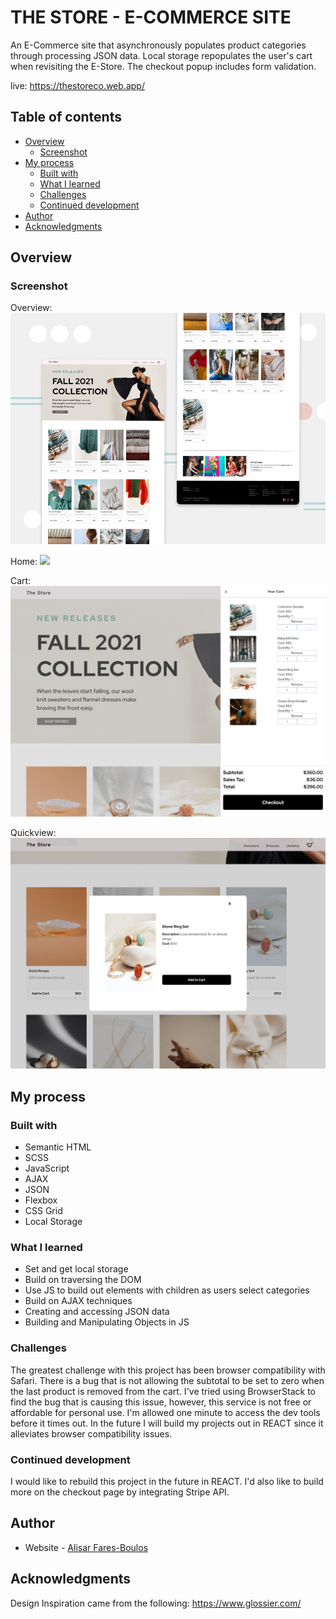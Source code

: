 # THE STORE - E-COMMERCE SITE

An E-Commerce site that asynchronously populates product categories through processing JSON data. Local storage repopulates the user's cart when revisiting the E-Store. The checkout popup includes form validation.

live: https://thestoreco.web.app/

## Table of contents

- [Overview](#overview)
  - [Screenshot](#screenshot)
- [My process](#my-process)
  - [Built with](#built-with)
  - [What I learned](#what-i-learned)
  - [Challenges](#challenges)
  - [Continued development](#continued-development)
- [Author](#author)
- [Acknowledgments](#acknowledgments)

## Overview

### Screenshot

Overview:
![](./images/screenshots/thestore.png)

Home:
![](./images/screenshots/thestoreco.web.app1.png)

Cart:
![](./images/screenshots/thestoreco.web.app5.png)

Quickview:
![](./images/screenshots/thestoreco.web.app6.png)

## My process

### Built with

- Semantic HTML
- SCSS
- JavaScript
- AJAX
- JSON
- Flexbox
- CSS Grid
- Local Storage

### What I learned

- Set and get local storage
- Build on traversing the DOM
- Use JS to build out elements with children as users select categories
- Build on AJAX techniques
- Creating and accessing JSON data
- Building and Manipulating Objects in JS

### Challenges

The greatest challenge with this project has been browser compatibility with Safari. There is a bug that is not allowing the subtotal to be set to zero when the last product is removed from the cart. I've tried using BrowserStack to find the bug that is causing this issue, however, this service is not free or affordable for personal use. I'm allowed one minute to access the dev tools before it times out. In the future I will build my projects out in REACT since it alleviates browser compatibility issues.

### Continued development

I would like to rebuild this project in the future in REACT. I'd also like to build more on the checkout page by integrating Stripe API.

## Author

- Website - [Alisar Fares-Boulos](https://www.alisarfaresboulos.com)

## Acknowledgments

Design Inspiration came from the following:
https://www.glossier.com/
